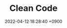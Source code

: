 ---
layout  : category
title   : Clean Code
summary : 클린 코드
date    : 2022-04-12 18:28:40 +0900
updated : 2022-04-12 20:56:09 +0900
tag     : spring
toc     : true
public  : true
parent  : [[/index]]
latex   : false
---